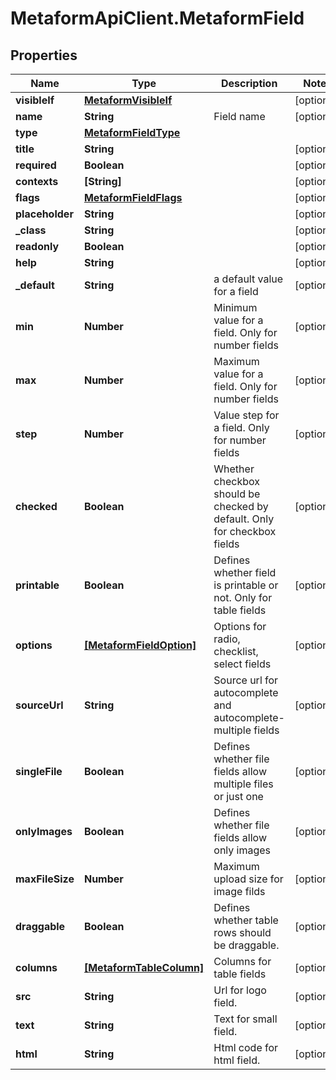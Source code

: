 # MetaformApiClient.MetaformField

## Properties
Name | Type | Description | Notes
------------ | ------------- | ------------- | -------------
**visibleIf** | [**MetaformVisibleIf**](MetaformVisibleIf.md) |  | [optional] 
**name** | **String** | Field name | [optional] 
**type** | [**MetaformFieldType**](MetaformFieldType.md) |  | 
**title** | **String** |  | [optional] 
**required** | **Boolean** |  | [optional] 
**contexts** | **[String]** |  | [optional] 
**flags** | [**MetaformFieldFlags**](MetaformFieldFlags.md) |  | [optional] 
**placeholder** | **String** |  | [optional] 
**_class** | **String** |  | [optional] 
**readonly** | **Boolean** |  | [optional] 
**help** | **String** |  | [optional] 
**_default** | **String** | a default value for a field | [optional] 
**min** | **Number** | Minimum value for a field. Only for number fields | [optional] 
**max** | **Number** | Maximum value for a field. Only for number fields | [optional] 
**step** | **Number** | Value step for a field. Only for number fields | [optional] 
**checked** | **Boolean** | Whether checkbox should be checked by default. Only for checkbox fields | [optional] 
**printable** | **Boolean** | Defines whether field is printable or not. Only for table fields | [optional] 
**options** | [**[MetaformFieldOption]**](MetaformFieldOption.md) | Options for radio, checklist, select fields | [optional] 
**sourceUrl** | **String** | Source url for autocomplete and autocomplete-multiple fields | [optional] 
**singleFile** | **Boolean** | Defines whether file fields allow multiple files or just one | [optional] 
**onlyImages** | **Boolean** | Defines whether file fields allow only images | [optional] 
**maxFileSize** | **Number** | Maximum upload size for image filds | [optional] 
**draggable** | **Boolean** | Defines whether table rows should be draggable. | [optional] 
**columns** | [**[MetaformTableColumn]**](MetaformTableColumn.md) | Columns for table fields | [optional] 
**src** | **String** | Url for logo field. | [optional] 
**text** | **String** | Text for small field. | [optional] 
**html** | **String** | Html code for html field. | [optional] 


